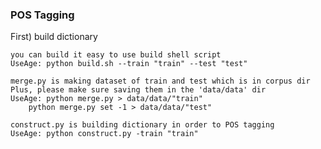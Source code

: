 ### POS Tagging ###

First) build dictionary

	you can build it easy to use build shell script
	UseAge: python build.sh --train "train" --test "test"

	merge.py is making dataset of train and test which is in corpus dir
	Plus, please make sure saving them in the 'data/data' dir
	UseAge: python merge.py > data/data/"train"
		python merge.py set -1 > data/data/"test"

	construct.py is building dictionary in order to POS tagging
	UseAge: python construct.py -train "train"

